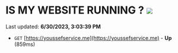 # IS MY WEBSITE RUNNING ? [![](https://img.shields.io/static/v1?label=Sponsor&message=%E2%9D%A4&logo=GitHub&color=%23fe8e86)](https://github.com/sponsors/<username>)

Last updated: **6/30/2023, 3:03:39 PM**

- `GET` [https://youssefservice.me](https://youssefservice.me) - **Up** (859ms)
